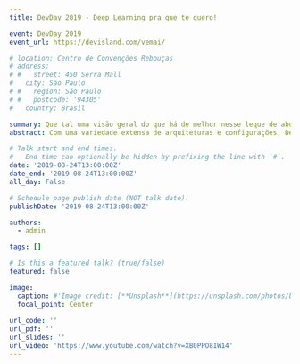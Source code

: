 ```yaml
---
title: DevDay 2019 - Deep Learning pra que te quero!

event: DevDay 2019
event_url: https://devisland.com/vemai/

# location: Centro de Convenções Rebouças
# address:
# #   street: 450 Serra Mall
#   city: São Paulo
# #   region: São Paulo
# #   postcode: '94305'
#   country: Brasil

summary: Que tal uma visão geral do que há de melhor nesse leque de abordagens revolucionárias?
abstract: Com uma variedade extensa de arquiteturas e configurações, Deep Learning pode ser aplicado aos mais diversos problemas. Desde textos, sons e imagens a vídeos, é preciso saber para qual tipo de rede podemos recorrer. Então, que tal uma visão geral do que há de melhor nesse leque de abordagens revolucionárias?

# Talk start and end times.
#   End time can optionally be hidden by prefixing the line with `#`.
date: '2019-08-24T13:00:00Z'
date_end: '2019-08-24T13:00:00Z'
all_day: False

# Schedule page publish date (NOT talk date).
publishDate: '2019-08-24T13:00:00Z'

authors:
  - admin

tags: []

# Is this a featured talk? (true/false)
featured: false

image:
  caption: #'Image credit: [**Unsplash**](https://unsplash.com/photos/bzdhc5b3Bxs)'
  focal_point: Center
   
url_code: ''
url_pdf: ''
url_slides: ''
url_video: 'https://www.youtube.com/watch?v=XB0PPO8IW14'
---
```

